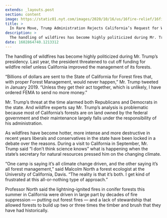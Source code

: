 ```yaml
--- 
extends: _layouts.post 
section: content 
image: https://static01.nyt.com/images/2020/10/16/us/16fire-relief/16fire-relief-facebookJumbo.jpg 
title: > 
  In Rare Move, Trump Administration Rejects California’s Request for Wildfire Relief 
description: > 
  The handling of wildfires has become highly politicized during Mr. Trump’s presidency.Last year, the president threatened to cut off funding for wildfire relief unless California improved the management of its forests.“Billions of dollars are sent to the State of California for Forest fires that, with proper Forest Management, would never happen,” Mr. Trump tweeted in January 2019.And wildfire experts say Mr. Trump’s analysis is problematic because most of California’s forests are on land owned by the federal government and their maintenance largely falls under the responsibility of his administration.“One camp is saying it’s all climate change driven, and the other saying it’s all forest management,” said Malcolm North a forest ecologist at the University of California, Davis. 
date: 1602864740.1213312 
--- 
```

The handling of wildfires has become highly politicized during Mr. Trump’s presidency. Last year, the president threatened to cut off funding for wildfire relief unless California improved the management of its forests.

“Billions of dollars are sent to the State of California for Forest fires that, with proper Forest Management, would never happen,” Mr. Trump tweeted in January 2019. “Unless they get their act together, which is unlikely, I have ordered FEMA to send no more money.”

Mr. Trump’s threat at the time alarmed both Republicans and Democrats in the state. And wildfire experts say Mr. Trump’s analysis is problematic because most of California’s forests are on land owned by the federal government and their maintenance largely falls under the responsibility of his administration.

As wildfires have become hotter, more intense and more destructive in recent years liberals and conservatives in the state have been locked in a debate over the reasons. During a visit to California in September, Mr. Trump said “I don’t think science knows” what is happening when the state’s secretary for natural resources pressed him on the changing climate.

“One camp is saying it’s all climate change driven, and the other saying it’s all forest management,” said Malcolm North a forest ecologist at the University of California, Davis. “The reality is that it’s both. I get kind of frustrated at this all-or-nothing type of approach.”

Professor North said the lightning-ignited fires in conifer forests this summer in California were driven in large part by decades of fire suppression — putting out forest fires — and a lack of stewardship that allowed forests to build up two or three times the timber and brush that they have had historically.